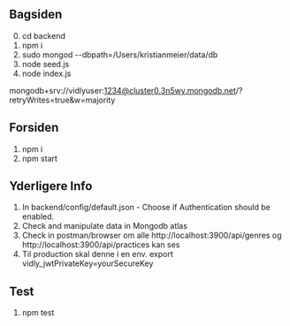 ## Bagsiden

0. cd backend
1. npm i
2. sudo mongod --dbpath=/Users/kristianmeier/data/db
3. node seed.js
4. node index.js

mongodb+srv://vidlyuser:1234@cluster0.3n5wy.mongodb.net/?retryWrites=true&w=majority

## Forsiden

1. npm i
2. npm start

## Yderligere Info

1. In backend/config/default.json - Choose if Authentication should be enabled.
2. Check and manipulate data in Mongodb atlas
3. Check in postman/browser om alle http://localhost:3900/api/genres og http://localhost:3900/api/practices kan ses
4. Til production skal denne i en env. export vidly_jwtPrivateKey=yourSecureKey

## Test

1. npm test
